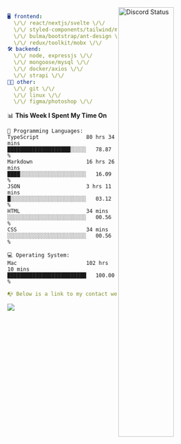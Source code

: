 
<a href="https://discord.com/users/279302975371870218" target="_blank">
    <img width="50%" align="right" alt="Discord Status" src="https://lanyard.cnrad.dev/api/279302975371870218?bg=161B22&borderRadius=5px%205px%200%200&hideTimestamp=true&idleMessage=Just%20chillin%27%20at%20the%20moment&animated=true">
</a>

```yaml
🖥️ frontend: 
  \/\/ react/nextjs/svelte \/\/
  \/\/ styled-components/tailwind/mui/
  \/\/ bulma/bootstrap/ant-design \/\/
  \/\/ redux/toolkit/mobx \/\/
🛠 backend: 
  \/\/ node, expressjs \/\/
  \/\/ mongoose/mysql \/\/
  \/\/ docker/axios \/\/
  \/\/ strapi \/\/
👨‍💻 other: 
  \/\/ git \/\/ 
  \/\/ linux \/\/
  \/\/ figma/photoshop \/\/
```
<!--START_SECTION:waka-->
📊 **This Week I Spent My Time On** 

```text
💬 Programming Languages: 
TypeScript               80 hrs 34 mins      ████████████████████░░░░░   78.87 % 
Markdown                 16 hrs 26 mins      ████░░░░░░░░░░░░░░░░░░░░░   16.09 % 
JSON                     3 hrs 11 mins       █░░░░░░░░░░░░░░░░░░░░░░░░   03.12 % 
HTML                     34 mins             ░░░░░░░░░░░░░░░░░░░░░░░░░   00.56 % 
CSS                      34 mins             ░░░░░░░░░░░░░░░░░░░░░░░░░   00.56 % 

💻 Operating System: 
Mac                      102 hrs 10 mins     █████████████████████████   100.00 % 
```


<!--END_SECTION:waka-->
```yaml
📭 Below is a link to my contact website 
```
<a href="https://mxns.xyz" target="_black"> <img src="https://img.shields.io/badge/website-161B22?style=for-the-badge&logo=About.me&logoColor=white"></img> <a/>
